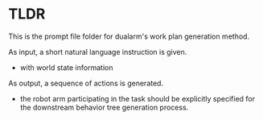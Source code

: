 # TLDR

This is the prompt file folder for dualarm's work plan generation method.

As input, a short natural language instruction is given.
- with world state information

As output, a sequence of actions is generated.
- the robot arm participating in the task should be explicitly specified for the downstream behavior tree generation process.